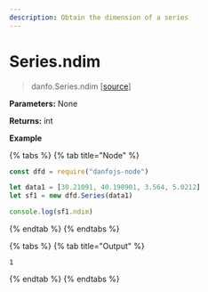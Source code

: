 ```yaml
---
description: Obtain the dimension of a series
---
```


# Series.ndim

> danfo.Series.ndim  \[[source](https://github.com/opensource9ja/danfojs/blob/master/danfojs/src/core/generic.js#L209)\]

**Parameters:** None

**Returns:** int

**Example**

{% tabs %}
{% tab title="Node" %}
```javascript
const dfd = require("danfojs-node")

let data1 = [30.21091, 40.190901, 3.564, 5.0212]
let sf1 = new dfd.Series(data1)

console.log(sf1.ndim)
```
{% endtab %}
{% endtabs %}

{% tabs %}
{% tab title="Output" %}
```text
1
```
{% endtab %}
{% endtabs %}

